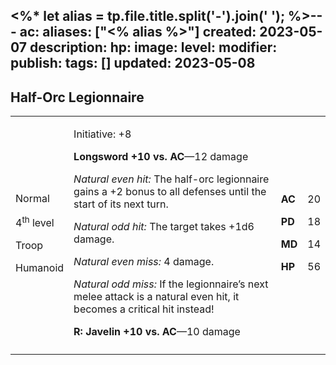 <%* let alias = tp.file.title.split('-').join(' '); %>---
ac: 
aliases: ["<% alias %>"]
created: 2023-05-07
description: 
hp: 
image: 
level: 
modifier: 
publish: 
tags: []
updated: 2023-05-08
---

## Half-Orc Legionnaire

<table>
<colgroup>
<col style="width: 16%" />
<col style="width: 72%" />
<col style="width: 5%" />
<col style="width: 5%" />
</colgroup>
<tbody>
<tr class="odd">
<td><p>Normal</p>
<p>4<sup>th</sup> level</p>
<p>Troop</p>
<p>Humanoid</p></td>
<td><p>Initiative: +8</p>
<p><strong>Longsword +10 vs. AC</strong>—12 damage</p>
<p><em>Natural even hit:</em> The half-orc legionnaire gains a +2 bonus
to all defenses until the start of its next turn.</p>
<p><em>Natural odd hit:</em> The target takes +1d6 damage.</p>
<p><em>Natural even miss:</em> 4 damage.</p>
<p><em>Natural odd miss:</em> If the legionnaire’s next melee attack is
a natural even hit, it becomes a critical hit instead!</p>
<p><strong>R: Javelin +10 vs. AC</strong>—10 damage</p></td>
<td><p><strong>AC</strong></p>
<p><strong>PD</strong></p>
<p><strong>MD</strong></p>
<p><strong>HP</strong></p></td>
<td><p>20</p>
<p>18</p>
<p>14</p>
<p>56</p></td>
</tr>
<tr class="even">
<td></td>
<td></td>
<td></td>
<td></td>
</tr>
</tbody>
</table>
